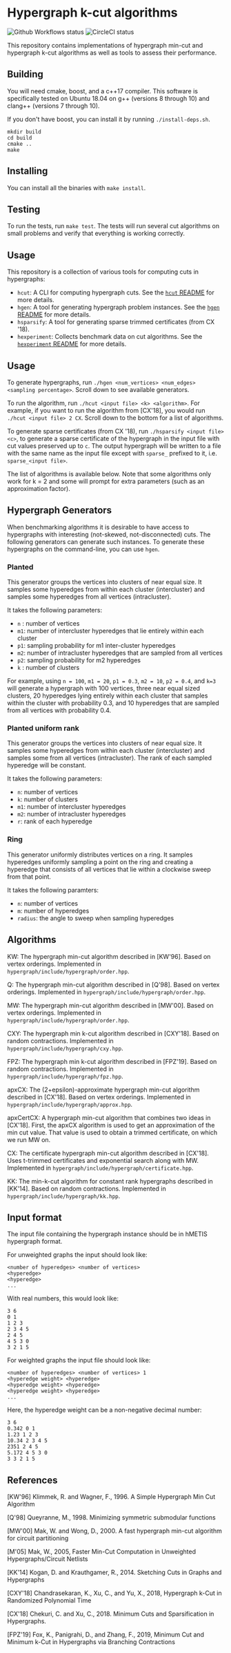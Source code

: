 # Hypergraph k-cut algorithms

![Github Workflows status](https://img.shields.io/github/workflow/status/vsui/hypergraph-k-cut/Ubuntu?label=ubuntu)
![CircleCI status](https://img.shields.io/circleci/build/github/vsui/hypergraph-k-cut?label=circleci)

This repository contains implementations of hypergraph min-cut and hypergraph k-cut algorithms as well as tools to
assess their performance.

## Building

You will need cmake, boost, and a c++17 compiler.
This software is specifically tested on Ubuntu 18.04 on g++ (versions 8 through 10) and clang++ (versions 7 through 10).

If you don't have boost, you can install it by running `./install-deps.sh`.

```
mkdir build
cd build
cmake ..
make
```

## Installing

You can install all the binaries with `make install`.

## Testing

To run the tests, run `make test`. The tests will run several cut algorithms on small problems and verify that everything is working correctly.

## Usage

This repository is a collection of various tools for computing cuts in hypergraphs:

- `hcut`: A CLI for computing hypergraph cuts. See the [`hcut` README](app/hcut/README.md) for more details.
- `hgen`: A tool for generating hypergraph problem instances. See the [`hgen` README](app/hgen/README.md) for more details.
- `hsparsify`: A tool for generating sparse trimmed certificates (from CX '18).
- `hexperiment`: Collects benchmark data on cut algorithms. See the [`hexperiment` README](app/hexperiment/README.md) for more details.

## Usage

To generate hypergraphs, run `./hgen <num_vertices> <num_edges> <sampling percentage>`. Scroll down to see available generators. 

To run the algorithm, run `./hcut <input file> <k> <algorithm>`. For example, if you want to run the algorithm from [CX'18], you would run `./hcut <input file> 2 CX`. Scroll down to the bottom for a list of algorithms. 

To generate sparse certificates (from CX '18), run `./hsparsify <input file> <c>`, to generate a sparse certificate of the hypergraph in the input file with cut values preserved up to `c`. The output hypergraph will be written to a file with the same name as the input file except with `sparse_` prefixed to it, i.e. `sparse_<input file>`.

The list of algorithms is available below. Note that some algorithms only work for k = 2 and some will prompt for extra
parameters (such as an approximation factor).

## Hypergraph Generators

When benchmarking algorithms it is desirable to have access to hypergraphs with interesting (not-skewed, not-disconnected)
cuts.
The following generators can generate such instances.
To generate these hypergraphs on the command-line, you can use `hgen`.

### Planted

This generator groups the vertices into clusters of near equal size.
It samples some hyperedges from within each cluster (intercluster) and samples some hyperedges from all vertices (intracluster).

It takes the following parameters:
- `n` : number of vertices
- `m1`: number of intercluster hyperedges that lie entirely within each cluster
- `p1`: sampling probability for m1 inter-cluster hyperedges
- `m2`: number of intracluster hyperedges that are sampled from all vertices
- `p2`: sampling probability for m2 hyperedges
- `k` : number of clusters

For example, using `n = 100`, `m1 = 20`, `p1 = 0.3`, `m2 = 10`, `p2 = 0.4`, and `k=3` will generate a hypergraph with 100 vertices,
three near equal sized clusters, 20 hyperedges lying entirely within each cluster that samples within the
cluster with probability 0.3, and 10 hyperedges that are sampled from all vertices with probability 0.4.

### Planted uniform rank

This generator groups the vertices into clusters of near equal size.
It samples some hyperedges from within each cluster (intercluster) and samples some from all vertices (intracluster).
The rank of each sampled hyperedge will be constant.

It takes the following parameters:
- `n`: number of vertices
- `k`: number of clusters
- `m1`: number of intercluster hyperedges
- `m2`: number of intracluster hyperedges
- `r`: rank of each hyperedge

### Ring

This generator uniformly distributes vertices on a ring.
It samples hyperedges uniformly sampling a point on the ring and creating a hyperedge that consists of all vertices that lie within a clockwise sweep from that point. 

It takes the following paramters:
- `n`: number of vertices
- `m`: number of hyperedges
- `radius`: the angle to sweep when sampling hyperedges

## Algorithms

KW: The hypergraph min-cut algorithm described in [KW'96]. Based on vertex orderings. Implemented in `hypergraph/include/hypergraph/order.hpp`.

Q: The hypergraph min-cut algorithm described in [Q'98]. Based on vertex orderings. Implemented in `hypergraph/include/hypergraph/order.hpp`.

MW: The hypergraph min-cut algorithm described in [MW'00]. Based on vertex orderings. Implemented in `hypergraph/include/hypergraph/order.hpp`.

CXY: The hypergraph min k-cut algorithm described in [CXY'18]. Based on random contractions. Implemented in `hypergraph/include/hypergraph/cxy.hpp`.

FPZ: The hypergraph min k-cut algorithm described in [FPZ'19]. Based on random contractions. Implemented in `hypergraph/include/hypergraph/fpz.hpp`.

apxCX: The (2+epsilon)-approximate hypergraph min-cut algorithm described in [CX'18]. Based on vertex orderings. Implemented in `hypergraph/include/hypergraph/approx.hpp`.

apxCertCX: A hypergraph min-cut algorithm that combines two ideas in [CX'18]. First, the apxCX algorithm is used to get an approximation of the min cut value.
That value is used to obtain a trimmed certificate, on which we run MW on.

CX: The certificate hypergraph min-cut algorithm described in [CX'18]. Uses t-trimmed certificates and exponential search along with MW.
Implemented in `hypergraph/include/hypergraph/certificate.hpp`.

KK: The min-k-cut algorithm for constant rank hypergraphs described in [KK'14]. Based on random contractions. Implemented in `hypergraph/include/hypergraph/kk.hpp`.


## Input format

The input file containing the hypergraph instance should be in hMETIS hypergraph format.

For unweighted graphs the input should look like:
```
<number of hyperedges> <number of vertices>
<hyperedge>
<hyperedge>
...
```

With real numbers, this would look like:
```
3 6
0 1
1 2 3
2 3 4 5
2 4 5
4 5 3 0
3 2 1 5
```

For weighted graphs the input file should look like:
```
<number of hyperedges> <number of vertices> 1
<hyperedge weight> <hyperedge>
<hyperedge weight> <hyperedge>
<hyperedge weight> <hyperedge>
...
```

Here, the hyperedge weight can be a non-negative decimal number:
```
3 6
0.342 0 1
1.23 1 2 3
10.34 2 3 4 5
2351 2 4 5
5.172 4 5 3 0
3 3 2 1 5
```

## References

[KW'96] Klimmek, R. and Wagner, F., 1996. A Simple Hypergraph Min Cut Algorithm

[Q'98] Queyranne, M., 1998. Minimizing symmetric submodular functions

[MW'00] Mak, W. and Wong, D., 2000. A fast hypergraph min-cut algorithm for circuit partitioning

[M'05] Mak, W., 2005, Faster Min-Cut Computation in Unweighted Hypergraphs/Circuit Netlists

[KK'14] Kogan, D. and Krauthgamer, R., 2014. Sketching Cuts in Graphs and Hypergraphs

[CXY'18] Chandrasekaran, K., Xu, C., and Yu, X., 2018, Hypergraph k-Cut in Randomized Polynomial Time

[CX'18] Chekuri, C. and Xu, C., 2018. Minimum Cuts and Sparsification in Hypergraphs.

[FPZ'19] Fox, K., Panigrahi, D., and Zhang, F., 2019, Minimum Cut and Minimum k-Cut in Hypergraphs via Branching Contractions
